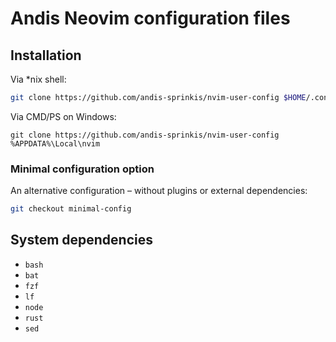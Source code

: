 # Andis Neovim configuration files

## Installation

Via \*nix shell:

```sh
git clone https://github.com/andis-sprinkis/nvim-user-config $HOME/.config/nvim
```

Via CMD/PS on Windows:

```dos
git clone https://github.com/andis-sprinkis/nvim-user-config %APPDATA%\Local\nvim
```

### Minimal configuration option

An alternative configuration – without plugins or external dependencies:

```sh
git checkout minimal-config
```

## System dependencies

-   `bash`
-   `bat`
-   `fzf`
-   `lf`
-   `node`
-   `rust`
-   `sed`
